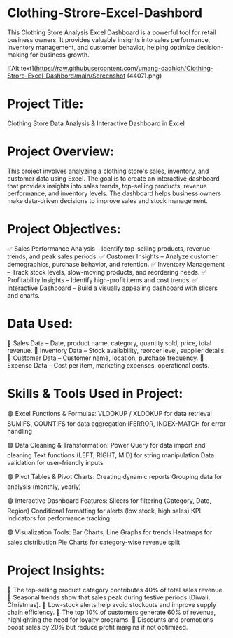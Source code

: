 # Clothing-Strore-Excel-Dashbord
This Clothing Store Analysis Excel Dashboard is a powerful tool for retail business owners. It provides valuable insights into sales performance, inventory management, and customer behavior, helping optimize decision-making for business growth.

![Alt text](https://raw.githubusercontent.com/umang-dadhich/Clothing-Strore-Excel-Dashbord/main/Screenshot (4407).png)

# Project Title:
Clothing Store Data Analysis & Interactive Dashboard in Excel

# Project Overview:
This project involves analyzing a clothing store's sales, inventory, and customer data using Excel. The goal is to create an interactive dashboard that provides insights into sales trends, top-selling products, revenue performance, and inventory levels. The dashboard helps business owners make data-driven decisions to improve sales and stock management.

# Project Objectives:
✅ Sales Performance Analysis – Identify top-selling products, revenue trends, and peak sales periods.
✅ Customer Insights – Analyze customer demographics, purchase behavior, and retention.
✅ Inventory Management – Track stock levels, slow-moving products, and reordering needs.
✅ Profitability Insights – Identify high-profit items and cost trends.
✅ Interactive Dashboard – Build a visually appealing dashboard with slicers and charts.

# Data Used:
📌 Sales Data – Date, product name, category, quantity sold, price, total revenue.
📌 Inventory Data – Stock availability, reorder level, supplier details.
📌 Customer Data – Customer name, location, purchase frequency.
📌 Expense Data – Cost per item, marketing expenses, operational costs.

# Skills & Tools Used in Project:
🟢 Excel Functions & Formulas:
VLOOKUP / XLOOKUP for data retrieval
SUMIFS, COUNTIFS for data aggregation
IFERROR, INDEX-MATCH for error handling

🟢 Data Cleaning & Transformation:
Power Query for data import and cleaning
Text functions (LEFT, RIGHT, MID) for string manipulation
Data validation for user-friendly inputs

🟢 Pivot Tables & Pivot Charts:
Creating dynamic reports
Grouping data for analysis (monthly, yearly)

🟢 Interactive Dashboard Features:
Slicers for filtering (Category, Date, Region)
Conditional formatting for alerts (low stock, high sales)
KPI indicators for performance tracking

🟢 Visualization Tools:
Bar Charts, Line Graphs for trends
Heatmaps for sales distribution
Pie Charts for category-wise revenue split

# Project Insights:
🔹 The top-selling product category contributes 40% of total sales revenue.
🔹 Seasonal trends show that sales peak during festive periods (Diwali, Christmas).
🔹 Low-stock alerts help avoid stockouts and improve supply chain efficiency.
🔹 The top 10% of customers generate 60% of revenue, highlighting the need for loyalty programs.
🔹 Discounts and promotions boost sales by 20% but reduce profit margins if not optimized.

